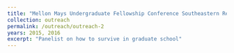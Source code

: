 ```yaml
---
title: "Mellon Mays Undergraduate Fellowship Conference Southeastern Regional Conference"
collection: outreach
permalink: /outreach/outreach-2
years: 2015, 2016
excerpt: "Panelist on how to survive in graduate school"
---
```

